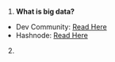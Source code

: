 1. **What is big data?**
  - Dev Community: [Read Here](https://dev.to/codexam/what-is-big-data-3n5e)
  - Hashnode: [Read Here](https://codexam.hashnode.dev/what-is-big-data)
2. 
